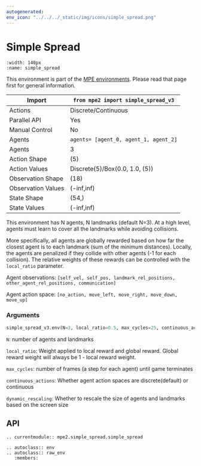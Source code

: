 ```yaml
---
autogenerated:
env_icon: "../../../_static/img/icons/simple_spread.png"
---
```


# Simple Spread

```{figure} mpe2/mpe2_simple_spread.gif
:width: 140px
:name: simple_spread
```

This environment is part of the <a href='..'>MPE environments</a>. Please read that page first for general information.

| Import               |      `from mpe2 import simple_spread_v3`      |
|----------------------|-----------------------------------------------|
| Actions              | Discrete/Continuous                           |
| Parallel API         | Yes                                           |
| Manual Control       | No                                            |
| Agents               | `agents= [agent_0, agent_1, agent_2]`         |
| Agents               | 3                                             |
| Action Shape         | (5)                                           |
| Action Values        | Discrete(5)/Box(0.0, 1.0, (5))                |
| Observation Shape    | (18)                                          |
| Observation Values   | (-inf,inf)                                    |
| State Shape          | (54,)                                         |
| State Values         | (-inf,inf)                                    |


This environment has N agents, N landmarks (default N=3). At a high level, agents must learn to cover all the landmarks while avoiding collisions.

More specifically, all agents are globally rewarded based on how far the closest agent is to each landmark (sum of the minimum distances). Locally, the agents are penalized if they collide with other agents (-1 for each collision). The relative weights of these rewards can be controlled with the
`local_ratio` parameter.

Agent observations: `[self_vel, self_pos, landmark_rel_positions, other_agent_rel_positions, communication]`

Agent action space: `[no_action, move_left, move_right, move_down, move_up]`

### Arguments

``` python
simple_spread_v3.env(N=3, local_ratio=0.5, max_cycles=25, continuous_actions=False, dynamic_rescaling=False)
```



`N`:  number of agents and landmarks

`local_ratio`:  Weight applied to local reward and global reward. Global reward weight will always be 1 - local reward weight.

`max_cycles`:  number of frames (a step for each agent) until game terminates

`continuous_actions`: Whether agent action spaces are discrete(default) or continuous

`dynamic_rescaling`: Whether to rescale the size of agents and landmarks based on the screen size

## API
```{eval-rst}
.. currentmodule:: mpe2.simple_spread.simple_spread

.. autoclass:: env
.. autoclass:: raw_env
   :members:
```
